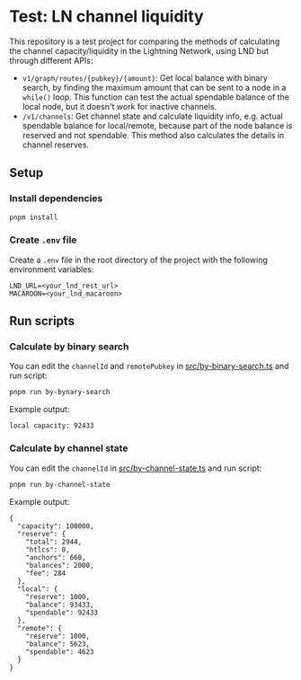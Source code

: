 # Test: LN channel liquidity

This repository is a test project for comparing the methods of calculating the channel capacity/liquidity in the Lightning Network, using LND but through different APIs:

- `v1/graph/routes/{pubkey}/{amount}`: Get local balance with binary search, by finding the maximum amount that can be sent to a node in a `while()` loop. This function can test the actual spendable balance of the local node, but it doesn't work for inactive channels.
- `/v1/channels`: Get channel state and calculate liquidity info, e.g. actual spendable balance for local/remote, because part of the node balance is reserved and not spendable. This method also calculates the details in channel reserves. 

## Setup

### Install dependencies

```bash
pnpm install
```

### Create `.env` file

Create a `.env` file in the root directory of the project with the following environment variables:

```dotenv
LND_URL=<your_lnd_rest_url>
MACAROON=<your_lnd_macaroon>
```

## Run scripts

### Calculate by binary search

You can edit the `channelId` and `remotePubkey` in [src/by-binary-search.ts](./src/by-binary-search.ts) and run script:

```bash
pnpm run by-bynary-search
```

Example output:
```
local capacity: 92433
```

### Calculate by channel state

You can edit the `channelId` in [src/by-channel-state.ts](./src/by-channel-state.ts) and run script:

```bash
pnpm run by-channel-state
```

Example output:
```
{
  "capacity": 100000,
  "reserve": {
    "total": 2944,
    "htlcs": 0,
    "anchors": 660,
    "balances": 2000,
    "fee": 284
  },
  "local": {
    "reserve": 1000,
    "balance": 93433,
    "spendable": 92433
  },
  "remote": {
    "reserve": 1000,
    "balance": 5623,
    "spendable": 4623
  }
}
```

